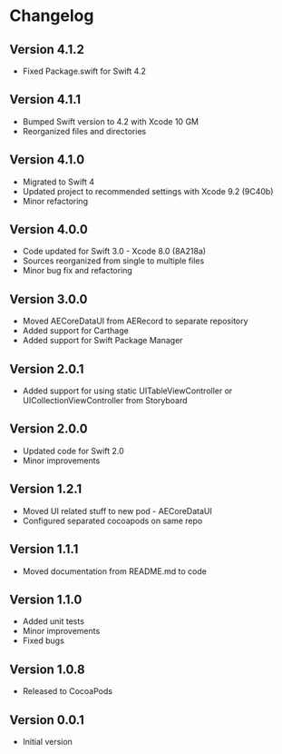 # Changelog

## Version 4.1.2

- Fixed Package.swift for Swift 4.2

## Version 4.1.1

- Bumped Swift version to 4.2 with Xcode 10 GM
- Reorganized files and directories

## Version 4.1.0

- Migrated to Swift 4
- Updated project to recommended settings with Xcode 9.2 (9C40b)
- Minor refactoring

## Version 4.0.0

- Code updated for Swift 3.0 - Xcode 8.0 (8A218a)
- Sources reorganized from single to multiple files
- Minor bug fix and refactoring

## Version 3.0.0

- Moved AECoreDataUI from AERecord to separate repository
- Added support for Carthage
- Added support for Swift Package Manager

## Version 2.0.1

- Added support for using static UITableViewController or UICollectionViewController from Storyboard

## Version 2.0.0

- Updated code for Swift 2.0
- Minor improvements

## Version 1.2.1

- Moved UI related stuff to new pod - AECoreDataUI
- Configured separated cocoapods on same repo

## Version 1.1.1

- Moved documentation from README.md to code

## Version 1.1.0

- Added unit tests
- Minor improvements
- Fixed bugs

## Version 1.0.8

- Released to CocoaPods

## Version 0.0.1

- Initial version
